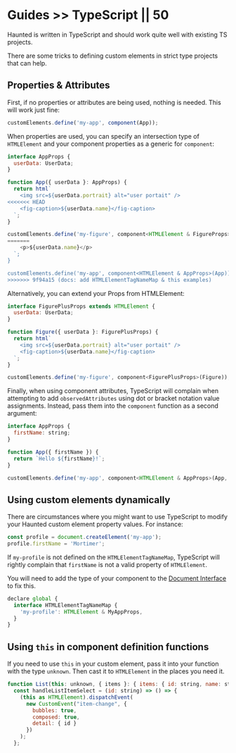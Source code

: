 # Guides >> TypeScript || 50

Haunted is written in TypeScript and should work quite well with existing TS projects.

There are some tricks to defining custom elements in strict type projects that can help.

## Properties & Attributes

First, if no properties or attributes are being used, nothing is needed. This will work just fine:

```js
customElements.define('my-app', component(App));
```

When properties are used, you can specify an intersection type of `HTMLElement` and your component properties as a generic for `component`:

```js
interface AppProps {
  userData: UserData;
}

function App({ userData }: AppProps) {
  return html`
    <img src=${userData.portrait} alt="user portait" />
<<<<<<< HEAD
    <fig-caption>${userData.name}</fig-caption>
  `;
}

customElements.define('my-figure', component<HTMLElement & FigureProps>(Figure));
=======
    <p>${userData.name}</p>
  `;
}

customElements.define('my-app', component<HTMLElement & AppProps>(App));
>>>>>>> 9f94a15 (docs: add HTMLElementTagNameMap & this examples)
```

Alternatively, you can extend your Props from HTMLElement:

```js
interface FigurePlusProps extends HTMLElement {
  userData: UserData;
}

function Figure({ userData }: FigurePlusProps) {
  return html`
    <img src=${userData.portrait} alt="user portait" />
    <fig-caption>${userData.name}</fig-caption>
  `;
}

customElements.define('my-figure', component<FigurePlusProps>(Figure));
```


Finally, when using component attributes, TypeScript will complain when attempting to add `observedAttributes` using dot or bracket notation value assignments. Instead, pass them into the `component` function as a second argument:

```js
interface AppProps {
  firstName: string;
}

function App({ firstName }) {
  return `Hello ${firstName}!`;
}

customElements.define('my-app', component<HTMLElement & AppProps>(App, { observedAttributes: ['first-name'] }));
```

## Using custom elements dynamically

There are circumstances where you might want to use TypeScript to modify your Haunted custom element property values. For instance:

```js
const profile = document.createElement('my-app');
profile.firstName = 'Mortimer';
```

If `my-profile` is not defined on the `HTMLElementTagNameMap`, TypeScript will rightly complain that `firstName` is not a valid property of `HTMLElement`.

You will need to add the type of your component to the [Document Interface](https://www.typescriptlang.org/docs/handbook/dom-manipulation.html#the-document-interface) to fix this.

```js
declare global {
  interface HTMLElementTagNameMap {
    'my-profile': HTMLElement & MyAppProps,
  }
}
```

## Using `this` in component definition functions

If you need to use `this` in your custom element, pass it into your function with the type `unknown`. Then cast it to `HTMLElement` in the places you need it.

```js
function List(this: unknown, { items }: { items: { id: string, name: string }[] }) {
  const handleListItemSelect = (id: string) => () => {
    (this as HTMLElement).dispatchEvent(
      new CustomEvent("item-change", {
        bubbles: true,
        composed: true,
        detail: { id }
      })
    );
  };
```

